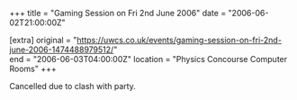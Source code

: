 +++
title = "Gaming Session on Fri 2nd June 2006"
date = "2006-06-02T21:00:00Z"

[extra]
original = "https://uwcs.co.uk/events/gaming-session-on-fri-2nd-june-2006-1474488979512/"    
end = "2006-06-03T04:00:00Z"
location = "Physics Concourse Computer Rooms"
+++

Cancelled due to clash with party.

